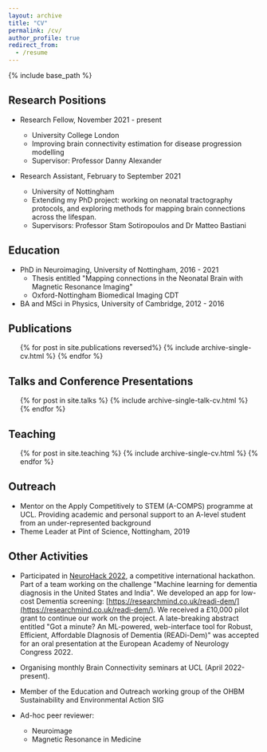 ```yaml
---
layout: archive
title: "CV"
permalink: /cv/
author_profile: true
redirect_from:
  - /resume
---
```


{% include base_path %}

## Research Positions

* Research Fellow, November 2021 - present
  * University College London
  * Improving brain connectivity estimation for disease progression modelling
  * Supervisor: Professor Danny Alexander

* Research Assistant, February to September 2021
  * University of Nottingham
  * Extending my PhD project: working on neonatal tractography protocols, and exploring methods for mapping brain connections across the lifespan.
  * Supervisors: Professor Stam Sotiropoulos and Dr Matteo Bastiani

## Education

* PhD in Neuroimaging, University of Nottingham, 2016 - 2021
  * Thesis entitled "Mapping connections in the Neonatal Brain with Magnetic Resonance Imaging"
  * Oxford-Nottingham Biomedical Imaging CDT
* BA and MSci in Physics, University of Cambridge, 2012 - 2016
  

## Publications

  <ul>{% for post in site.publications reversed%}
    {% include archive-single-cv.html %}
  {% endfor %}</ul>
  
## Talks and Conference Presentations

  <ul>{% for post in site.talks %}
    {% include archive-single-talk-cv.html %}
  {% endfor %}</ul>
  
## Teaching

  <ul>{% for post in site.teaching %}
    {% include archive-single-cv.html %}
  {% endfor %}</ul>
  
## Outreach

* Mentor on the Apply Competitively to STEM (A-COMPS) programme at UCL. Providing academic and personal support to an A-level student from an under-represented background
* Theme Leader at Pint of Science, Nottingham, 2019

## Other Activities

* Participated in [NeuroHack 2022](https://demondementia.com/neurohack2022/), a competitive international hackathon. Part of a team working on the challenge "Machine learning for dementia diagnosis in the United States and India". We developed an app for low-cost Dementia screening: [https://researchmind.co.uk/readi-dem/](https://researchmind.co.uk/readi-dem/). We received a £10,000 pilot grant to continue our work on the project. A late-breaking abstract entitled "Got a minute? An ML-powered, web-interface tool for Robust, Efficient, Affordable DIagnosis of Dementia (READi-Dem)" was accepted for an oral presentation at the European Academy of Neurology Congress 2022. 

* Organising monthly Brain Connectivity seminars at UCL (April 2022-present).
* Member of the Education and Outreach working group of the OHBM Sustainability and Environmental Action SIG
* Ad-hoc peer reviewer:
  * Neuroimage
  * Magnetic Resonance in Medicine
